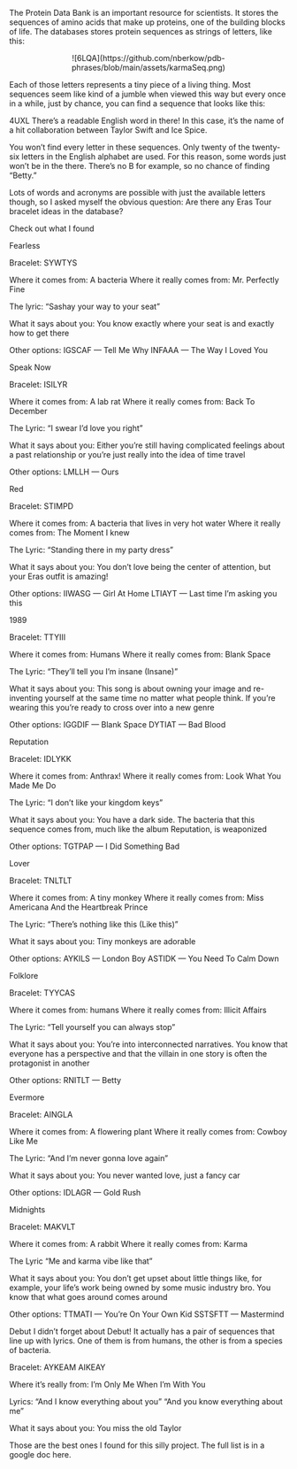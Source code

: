 The Protein Data Bank is an important resource for scientists. It stores the sequences of amino acids that make up proteins, one of the building blocks of life. The databases stores protein sequences as strings of letters, like this:

<p style="text-align: center;">
![6LQA](https://github.com/nberkow/pdb-phrases/blob/main/assets/karmaSeq.png)
</p>

Each of those letters represents a tiny piece of a living thing. Most sequences seem like kind of a jumble when viewed this way but every once in a while, just by chance, you can find a sequence that looks like this:


4UXL
There’s a readable English word in there! In this case, it’s the name of a hit collaboration between Taylor Swift and Ice Spice.

You won’t find every letter in these sequences. Only twenty of the twenty-six letters in the English alphabet are used. For this reason, some words just won’t be in the there. There’s no B for example, so no chance of finding “Betty.”

Lots of words and acronyms are possible with just the available letters though, so I asked myself the obvious question: Are there any Eras Tour bracelet ideas in the database?

Check out what I found

Fearless

Bracelet: SYWTYS

Where it comes from: A bacteria
Where it really comes from: Mr. Perfectly Fine

The lyric: “Sashay your way to your seat”

What it says about you: You know exactly where your seat is and exactly how to get there

Other options:
IGSCAF — Tell Me Why
INFAAA — The Way I Loved You

Speak Now

Bracelet: ISILYR

Where it comes from: A lab rat
Where it really comes from: Back To December

The Lyric: “I swear I’d love you right”

What it says about you: Either you’re still having complicated feelings about a past relationship or you’re just really into the idea of time travel

Other options:
LMLLH — Ours

Red

Bracelet: STIMPD

Where it comes from: A bacteria that lives in very hot water
Where it really comes from: The Moment I knew

The Lyric: “Standing there in my party dress”

What it says about you: You don’t love being the center of attention, but your Eras outfit is amazing!

Other options:
IIWASG — Girl At Home
LTIAYT — Last time I’m asking you this

1989

Bracelet: TTYIII

Where it comes from: Humans
Where it really comes from: Blank Space

The Lyric: “They’ll tell you I’m insane (Insane)”

What it says about you: This song is about owning your image and re-inventing yourself at the same time no matter what people think. If you’re wearing this you’re ready to cross over into a new genre

Other options:
IGGDIF — Blank Space
DYTIAT — Bad Blood

Reputation

Bracelet: IDLYKK

Where it comes from: Anthrax!
Where it really comes from: Look What You Made Me Do

The Lyric: “I don’t like your kingdom keys”

What it says about you: You have a dark side. The bacteria that this sequence comes from, much like the album Reputation, is weaponized

Other options:
TGTPAP — I Did Something Bad

Lover

Bracelet: TNLTLT

Where it comes from: A tiny monkey
Where it really comes from: Miss Americana And the Heartbreak Prince

The Lyric: “There’s nothing like this (Like this)”

What it says about you: Tiny monkeys are adorable

Other options:
AYKILS — London Boy
ASTIDK — You Need To Calm Down

Folklore

Bracelet: TYYCAS

Where it comes from: humans
Where it really comes from: Illicit Affairs

The Lyric: “Tell yourself you can always stop”

What it says about you: You’re into interconnected narratives. You know that everyone has a perspective and that the villain in one story is often the protagonist in another

Other options:
RNITLT — Betty

Evermore

Bracelet: AINGLA

Where it comes from: A flowering plant
Where it really comes from: Cowboy Like Me

The Lyric: “And I’m never gonna love again”

What it says about you: You never wanted love, just a fancy car

Other options:
IDLAGR — Gold Rush

Midnights

Bracelet: MAKVLT

Where it comes from: A rabbit
Where it really comes from: Karma

The Lyric “Me and karma vibe like that”

What it says about you: You don’t get upset about little things like, for example, your life’s work being owned by some music industry bro. You know that what goes around comes around

Other options:
TTMATI — You’re On Your Own Kid
SSTSFTT — Mastermind

Debut
I didn’t forget about Debut! It actually has a pair of sequences that line up with lyrics. One of them is from humans, the other is from a species of bacteria.


Bracelet: AYKEAM AIKEAY

Where it’s really from: I’m Only Me When I’m With You

Lyrics:
“And I know everything about you”
“And you know everything about me”

What it says about you: You miss the old Taylor

Those are the best ones I found for this silly project. The full list is in a google doc here.
